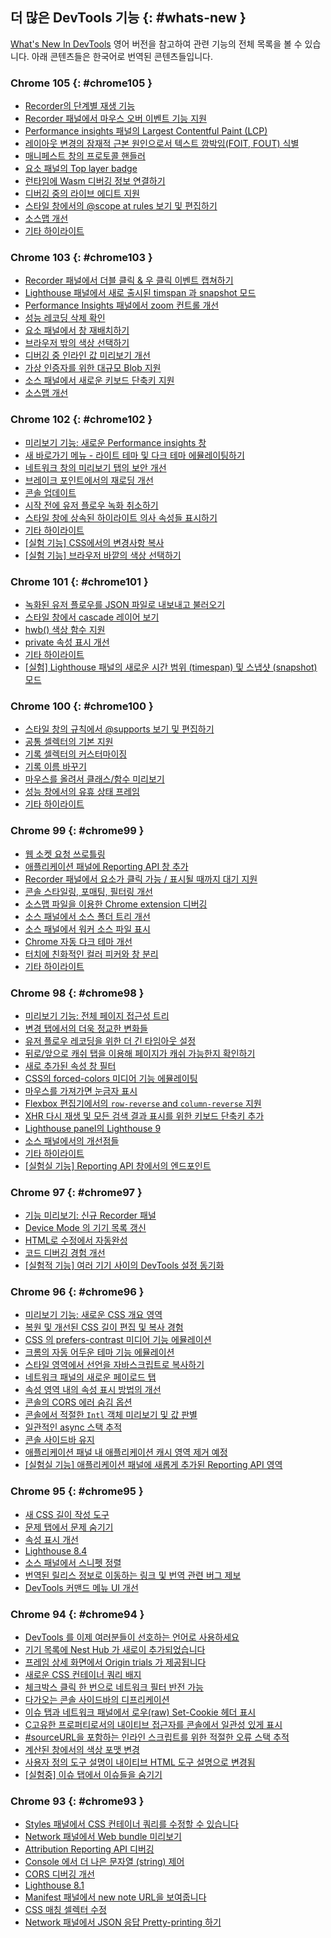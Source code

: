 ## 더 많은 DevTools 기능 {: #whats-new }

<a href="/tags/new-in-devtools/" translate="no">What's New In DevTools</a> 영어 버전을 참고하여 관련 기능의 전체 목록을 볼 수 있습니다. 아래 콘텐츠들은 한국어로 번역된 콘텐츠들입니다.

<!-- $content -->

<!-- ### Chrome 107 {: #chrome107 }

* [Customize keyboard shortcuts in DevTools](/ko/blog/new-in-devtools-107/#shortcuts)
* [Toggle light and dark themes with keyboard shortcut](/ko/blog/new-in-devtools-107/#toggle-themes)
* [Highlight C/C++ objects in the Memory Inspector](/ko/blog/new-in-devtools-107/#memory)
* [Support full initiator information for HAR import](/ko/blog/new-in-devtools-107/#har)
* [Start DOM search after pressing `Enter`](/ko/blog/new-in-devtools-107/#search-type)
* [Display `start` and `end` icons for `align-content` CSS flexbox properties](/ko/blog/new-in-devtools-107/#flexbox)
* [Miscellaneous highlights](/ko/blog/new-in-devtools-107/#misc)
 -->

<!-- ### Chrome 106 {: #chrome106 }

* [Group files by Authored / Deployed in the Sources panel](/ko/blog/new-in-devtools-106/#authored)
* [Linked stack traces for asynchronous operations](/ko/blog/new-in-devtools-106/#async)
* [Automatically ignore known third-party scripts](/ko/blog/new-in-devtools-106/#auto-ignore)
* [Improved call stack during debugging](/ko/blog/new-in-devtools-106/#call-stack)
* [Hiding ignore-listed sources in the Sources panel](/ko/blog/new-in-devtools-106/#ignore-nav)
* [Hiding ignore-listed files in the Command Menu](/ko/blog/new-in-devtools-106/#ignore-search)
* [New Interactions track in the Performance panel](/ko/blog/new-in-devtools-106/#performance)
* [LCP timings breakdown in the Performance Insights panel](/ko/blog/new-in-devtools-106/#insights)
* [Auto-generate default name for recordings in the Recorder panel](/ko/blog/new-in-devtools-106/#recorder)
* [Miscellaneous highlights](/ko/blog/new-in-devtools-106/#misc) -->


### Chrome 105 {: #chrome105 }

* [Recorder의 단계별 재생 기능](/ko/blog/new-in-devtools-105/#recorder)
* [Recorder 패널에서 마우스 오버 이벤트 기능 지원](/ko/blog/new-in-devtools-105/#recorder-hover)
* [Performance insights 패널의 Largest Contentful Paint (LCP)](/ko/blog/new-in-devtools-105/#lcp)
* [레이아웃 변경의 잠재적 근본 원인으로서 텍스트 깜박임(FOIT, FOUT) 식별](/ko/blog/new-in-devtools-105/#foit-fout)
* [매니페스트 창의 프로토콜 핸들러](/ko/blog/new-in-devtools-105/#manifest)
* [요소 패널의 Top layer badge](/ko/blog/new-in-devtools-105/#top-layer)
* [런타임에 Wasm 디버깅 정보 연결하기](/ko/blog/new-in-devtools-105/#wasm)
* [디버깅 중의 라이브 에디트 지원](/ko/blog/new-in-devtools-105/#live-edit)
* [스타일 창에서의 @scope at rules 보기 및 편집하기](/ko/blog/new-in-devtools-105/#scope)
* [소스맵 개선](/ko/blog/new-in-devtools-105/#sourcemaps)
* [기타 하이라이트](/ko/blog/new-in-devtools-105/#misc)


<!-- ### Chrome 104 {: #chrome104 }

* [Restart frame during debugging](/ko/blog/new-in-devtools-104/#restart-frame)
* [Slow replay options in the Recorder panel](/ko/blog/new-in-devtools-104/#recorder)
* [Build an extension for the Recorder panel](/ko/blog/new-in-devtools-104/#recorder-extension)
* [Group files by Authored / Deployed in the Sources panel](/ko/blog/new-in-devtools-104/#authored-deployed)
* [New User Timings track in the Performance insights panel](/ko/blog/new-in-devtools-104/#performance)
* [Reveal assigned slot of an element](/ko/blog/new-in-devtools-104/#slot)
* [Simulate hardware concurrency for Performance recordings](/ko/blog/new-in-devtools-104/#simulate)
* [Preview non-color value when autocompleting CSS variables](/ko/blog/new-in-devtools-104/#css-var)
* [Identify blocking frames in the Back/forward cache pane](/ko/blog/new-in-devtools-104/#bfcache)
* [Improved autocomplete suggestions for JavaScript objects](/ko/blog/new-in-devtools-104/#autocomplete)
* [Sourcemaps improvements](/ko/blog/new-in-devtools-104/#sourcemaps)
* [Miscellaneous highlights](/ko/blog/new-in-devtools-104/#misc) -->

### Chrome 103 {: #chrome103 }

* [Recorder 패널에서 더블 클릭 & 우 클릭 이벤트 캡쳐하기](/ko/blog/new-in-devtools-103/#recorder)
* [Lighthouse 패널에서 새로 출시된 timspan 과 snapshot 모드](/ko/blog/new-in-devtools-103/#lighthouse)
* [Performance Insights 패널에서 zoom 컨트롤 개선](/ko/blog/new-in-devtools-103/#zoom)
* [성능 레코딩 삭제 확인](/ko/blog/new-in-devtools-103/#delete)
* [요소 패널에서 창 재배치하기](/ko/blog/new-in-devtools-103/#reorder-pane)
* [브라우저 밖의 색상 선택하기](/ko/blog/new-in-devtools-103/#color)
* [디버깅 중 인라인 값 미리보기 개선](/ko/blog/new-in-devtools-103/#inline-preview)
* [가상 인증자를 위한 대규모 Blob 지원](/ko/blog/new-in-devtools-103/#webauthn)
* [소스 패널에서 새로운 키보드 단축키 지원](/ko/blog/new-in-devtools-103/#shortcuts)
* [소스맵 개선](/ko/blog/new-in-devtools-103/#sourcemaps)


### Chrome 102 {: #chrome102 }

* [미리보기 기능: 새로운 Performance insights 창](/ko/blog/new-in-devtools-102/#perf)
* [새 바로가기 메뉴 -  라이트 테마 및 다크 테마 에뮬레이팅하기](/ko/blog/new-in-devtools-102/#emulation)
* [네트워크 창의 미리보기 탭의 보안 개선](/ko/blog/new-in-devtools-102/#network-preview)
* [브레이크 포인트에서의 재로딩 개선](/ko/blog/new-in-devtools-102/#debugger)
* [콘솔 업데이트](/ko/blog/new-in-devtools-102/#console)
* [시작 전에 유저 플로우 녹화 취소하기](/ko/blog/new-in-devtools-102/#recorder)
* [스타일 창에 상속된 하이라이트 의사 속성들 표시하기](/ko/blog/new-in-devtools-102/#pseudo)
* [기타 하이라이트](/ko/blog/new-in-devtools-102/#misc)
* [[실험 기능] CSS에서의 변경사항 복사](/ko/blog/new-in-devtools-102/#copy)
* [[실험 기능] 브라우저 바깥의 색상 선택하기](/ko/blog/new-in-devtools-102/#color-picker)


### Chrome 101 {: #chrome101 }

* [녹화된 유저 플로우를 JSON 파일로 내보내고 불러오기](/ko/blog/new-in-devtools-101/#recorder)
* [스타일 창에서 cascade 레이어 보기](/ko/blog/new-in-devtools-101/#layer)
* [hwb() 색상 함수 지원](/ko/blog/new-in-devtools-101/#hwb)
* [private 속성 표시 개선](/ko/blog/new-in-devtools-101/#private-props)
* [기타 하이라이트](/ko/blog/new-in-devtools-101/#misc)
* [[실험] Lighthouse 패널의 새로운 시간 범위 (timespan) 및 스냅샷 (snapshot) 모드](/ko/blog/new-in-devtools-101/#lighthouse)


### Chrome 100 {: #chrome100 }

* [스타일 창의 규칙에서 @supports 보기 및 편집하기](/ko/blog/new-in-devtools-100/#supports)
* [공통 셀렉터의 기본 지원](/ko/blog/new-in-devtools-100/#selector)
* [기록 셀렉터의 커스터마이징](/ko/blog/new-in-devtools-100/#customize-selector)
* [기록 이름 바꾸기](/ko/blog/new-in-devtools-100/#recorder-rename)
* [마우스를 올려서 클래스/함수 미리보기](/ko/blog/new-in-devtools-100/#properties)
* [성능 창에서의 유휴 상태 프레임](/ko/blog/new-in-devtools-100/#perf)
* [기타 하이라이트](/ko/blog/new-in-devtools-100/#misc)

### Chrome 99 {: #chrome99 }

* [웹 소켓 요청 쓰로틀링](/ko/blog/new-in-devtools-99/#websocket)
* [애플리케이션 패널에 Reporting API 창 추가](/ko/blog/new-in-devtools-99/#reporting-api)
* [Recorder 패널에서 요소가 클릭 가능 / 표시될 때까지 대기 지원](/ko/blog/new-in-devtools-99/#recorder)
* [콘솔 스타일링, 포매팅, 필터링 개선](/ko/blog/new-in-devtools-99/#console)
* [소스맵 파일을 이용한 Chrome extension 디버깅](/ko/blog/new-in-devtools-99/#extension)
* [소스 패널에서 소스 폴더 트리 개선](/ko/blog/new-in-devtools-99/#source-tree)
* [소스 패널에서 워커 소스 파일 표시](/ko/blog/new-in-devtools-99/#worker-sourcemap)
* [Chrome 자동 다크 테마 개선](/ko/blog/new-in-devtools-99/#auto-dark-mode)
* [터치에 친화적인 컬러 피커와 창 분리](/ko/blog/new-in-devtools-99/#touch-friendly)
* [기타 하이라이트](/ko/blog/new-in-devtools-99/#misc)

### Chrome 98 {: #chrome98 }

* [미리보기 기능: 전체 페이지 접근성 트리](/ko/blog/new-in-devtools-98/#a11y-tree)
* [변경 탭에서의 더욱 정교한 변화들](/ko/blog/new-in-devtools-98/#changes)
* [유저 플로우 레코딩을 위한 더 긴 타임아웃 설정](/ko/blog/new-in-devtools-98/#recorder-timeout)
* [뒤로/앞으로 캐쉬 탭을 이용해 페이지가 캐쉬 가능한지 확인하기](/ko/blog/new-in-devtools-98/#bfcache)
* [새로 추가된 속성 창 필터](/ko/blog/new-in-devtools-98/#properties)
* [CSS의 forced-colors 미디어 기능 에뮬레이팅](/ko/blog/new-in-devtools-98/#forced-colors)
* [마우스를 가져가면 눈금자 표시](/ko/blog/new-in-devtools-98/#show-rulers)
* [Flexbox 편집기에서의 `row-reverse` and `column-reverse` 지원](/ko/blog/new-in-devtools-98/#flexbox-editor)
* [XHR 다시 재생 및 모든 검색 결과 표시를 위한 키보드 단축키 추가](/ko/blog/new-in-devtools-98/#shortcuts)
* [Lighthouse panel의 Lighthouse 9](/ko/blog/new-in-devtools-98/#lighthouse)
* [소스 패널에서의 개선점들](/ko/blog/new-in-devtools-98/#sources)
* [기타 하이라이트](/ko/blog/new-in-devtools-98/#misc)
* [[실험실 기능] Reporting API 창에서의 엔드포인트](/ko/blog/new-in-devtools-98/#reporting-api)


### Chrome 97 {: #chrome97 }

* [기능 미리보기: 신규 Recorder 패널](/ko/blog/new-in-devtools-97/#recorder)
* [Device Mode 의 기기 목록 갱신](/ko/blog/new-in-devtools-97/#device)
* [HTML로 수정에서 자동완성](/ko/blog/new-in-devtools-97/#code-completion)
* [코드 디버깅 경험 개선](/ko/blog/new-in-devtools-97/#debugging)
* [[실험적 기능] 여러 기기 사이의 DevTools 설정 동기화](/ko/blog/new-in-devtools-97/#sync)

### Chrome 96 {: #chrome96 }

* [미리보기 기능: 새로운 CSS 개요 영역](/ko/blog/new-in-devtools-96/#css-overview)
* [복원 및 개선된 CSS 길이 편집 및 복사 경험](/ko/blog/new-in-devtools-96/#length)
* [CSS 의 prefers-contrast 미디어 기능 에뮬레이션](/ko/blog/new-in-devtools-96/#prefers-contrast)
* [크롬의 자동 어두운 테마 기능 에뮬레이션](/ko/blog/new-in-devtools-96/#auto-dark-mode)
* [스타일 영역에서 선언을 자바스크립트로 복사하기](/ko/blog/new-in-devtools-96/#copy-as-js)
* [네트워크 패널의 새로운 페이로드 탭](/ko/blog/new-in-devtools-96/#payload)
* [속성 영역 내의 속성 표시 방법의 개선](/ko/blog/new-in-devtools-96/#properties)
* [콘솔의 CORS 에러 숨김 옵션](/ko/blog/new-in-devtools-96/#hide-cors-errors)
* [콘솔에서 적절한 `Intl` 객체 미리보기 및 값 판별](/ko/blog/new-in-devtools-96/#intl)
* [일관적인 async 스택 추적](/ko/blog/new-in-devtools-96/#async)
* [콘솔 사이드바 유지](/ko/blog/new-in-devtools-96/#console-sidebar)
* [애플리케이션 패널 내 애플리케이션 캐시 영역 제거 예정](/ko/blog/new-in-devtools-96/#app-cache)
* [[실험실 기능] 애플리케이션 패널에 새롭게 추가된 Reporting API 영역](/ko/blog/new-in-devtools-96/#reporting-api)

### Chrome 95 {: #chrome95 }

* [새 CSS 길이 작성 도구](/ko/blog/new-in-devtools-95/#length)
* [문제 탭에서 문제 숨기기](/ko/blog/new-in-devtools-95/#hide-issues)
* [속성 표시 개선](/ko/blog/new-in-devtools-95/#properties)
* [Lighthouse 8.4](/ko/blog/new-in-devtools-95/#lighthouse)
* [소스 패널에서 스니펫 정렬](/ko/blog/new-in-devtools-95/#snippets)
* [번역된 릴리스 정보로 이동하는 링크 및 번역 관련 버그 제보](/ko/blog/new-in-devtools-95/#localized)
* [DevTools 커맨드 메뉴 UI 개선](/ko/blog/new-in-devtools-95/#command-menu)

### Chrome 94 {: #chrome94 }

* [DevTools 를 이제 여러분들이 선호하는 언어로 사용하세요](/ko/blog/new-in-devtools-94/#localized)
* [기기 목록에 Nest Hub 가 새로이 추가되었습니다](/ko/blog/new-in-devtools-94/#nest-hub)
* [프레임 상세 화면에서 Origin trials 가 제공됩니다](/ko/blog/new-in-devtools-94/#origin-trials)
* [새로운 CSS 컨테이너 쿼리 배지](/ko/blog/new-in-devtools-94/#container-queries)
* [체크박스 클릭 한 번으로 네트워크 필터 반전 가능](/ko/blog/new-in-devtools-94/#nvert-network-filter)
* [다가오는 콘솔 사이드바의 디프리케이션](/ko/blog/new-in-devtools-94/#deprecated)
* [이슈 탭과 네트워크 패널에서 로우(raw) Set-Cookie 헤더 표시](/ko/blog/new-in-devtools-94/#raw-cookies)
* [C고유한 프로퍼티로서의 내이티브 접근자를 콘솔에서 일관성 있게 표시](/ko/blog/new-in-devtools-94/#native-accessors)
* [#sourceURL을 포함하는 인라인 스크립트를 위한 적절한 오류 스택 추적](/ko/blog/new-in-devtools-94/#inline-script)
* [계산된 창에서의 색상 포맷 변경](/ko/blog/new-in-devtools-94/#color-unit)
* [사용자 정의 도구 설명이 내이티브 HTML 도구 설명으로 변경됨](/ko/blog/new-in-devtools-94/#tooltip)
* [[실험중] 이슈 탭에서 이슈들을 숨기기](/ko/blog/new-in-devtools-94/#hide-issues)

### Chrome 93 {: #chrome93 }

* [Styles 패널에서 CSS 컨테이너 쿼리를 수정할 수 있습니다](/ko/blog/new-in-devtools-93/#container-queries)
* [Network 패널에서 Web bundle 미리보기](/ko/blog/new-in-devtools-93/#web-bundle)
* [Attribution Reporting API 디버깅](/ko/blog/new-in-devtools-93/#attribution-reporting)
* [Console 에서 더 나은 문자열 (string) 제어](/ko/blog/new-in-devtools-93/#string)
* [CORS 디버깅 개선](/ko/blog/new-in-devtools-93/#cors)
* [Lighthouse 8.1](/ko/blog/new-in-devtools-93/#lighthouse)
* [Manifest 패널에서 new note URL을 보여줍니다](/ko/blog/new-in-devtools-93/#new-note-url)
* [CSS 매칭 셀렉터 수정](/ko/blog/new-in-devtools-93/#matching-selectors)
* [Network 패널에서 JSON 응답 Pretty-printing 하기](/ko/blog/new-in-devtools-93/#pretty-print-json)
